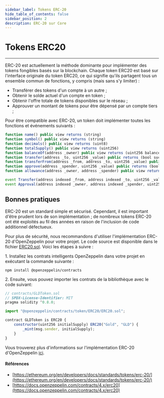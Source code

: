 ```yaml
---
sidebar_label: Tokens ERC-20
hide_table_of_contents: false
sidebar_position: 2
description: ERC-20 sur Core
---
```


# Tokens ERC20

---

ERC-20 est actuellement la méthode dominante pour implémenter des tokens fongibles basés sur la blockchain. Chaque token ERC20 est basé sur l'interface originale du token ERC20, ce qui signifie qu'ils partagent tous un ensemble commun de fonctions, y compris (mais sans s'y limiter) :

- Transférer des tokens d'un compte à un autre ;
- Obtenir le solde actuel d'un compte en token ;
- Obtenir l'offre totale de tokens disponibles sur le réseau ;
- Approuver un montant de tokens pour être dépensé par un compte tiers ;

Pour être compatible avec ERC-20, un token doit implémenter toutes les fonctions et événements suivants :

```javascript
function name() public view returns (string)
function symbol() public view returns (string)
function decimals() public view returns (uint8)
function totalSupply() public view returns (uint256)
function balanceOf(address _owner) public view returns (uint256 balance)
function transfer(address _to, uint256 _value) public returns (bool success)
function transferFrom(address _from, address _to, uint256 _value) public returns (bool success)
function approve(address _spender, uint256 _value) public returns (bool success)
function allowance(address _owner, address _spender) public view returns (uint256 remaining)
```

```javascript
event Transfer(address indexed _from, address indexed _to, uint256 _value)
event Approval(address indexed _owner, address indexed _spender, uint256 _value)
```

## Bonnes pratiques

ERC-20 est un standard simple et sécurisé. Cependant, il est important d'être prudent lors de son implémentation ; de nombreux tokens ERC-20 ont été exploités au fil des années en raison de l'inclusion de code additionnel défectueux.

Pour plus de sécurité, nous recommandons d'utiliser l'implémentation ERC-20 d'OpenZeppelin pour votre projet. Le code source est disponible dans le fichier [ERC20.sol](https://github.com/OpenZeppelin/openzeppelin-contracts/blob/master/contracts/token/ERC20/ERC20.sol). Voici les étapes à suivre :

1\. Installez les contrats intelligents OpenZeppelin dans votre projet en exécutant la commande suivante :

`npm install @openzeppelin/contracts`

2\. Ensuite, vous pouvez importer les contrats de la bibliothèque avec le code suivant:

```javascript
// contracts/GLDToken.sol
// SPDX-License-Identifier: MIT
pragma solidity ^0.8.0;

import "@openzeppelin/contracts/token/ERC20/ERC20.sol";

contract GLDToken is ERC20 {
    constructor(uint256 initialSupply) ERC20("Gold", "GLD") {
        _mint(msg.sender, initialSupply);
    }
}
```

Vous trouverez plus d'informations sur l'implémentation ERC-20 d'OpenZeppelin [ici](https://docs.openzeppelin.com/contracts/4.x/erc20).

#### Références

- [https://ethereum.org/en/developers/docs/standards/tokens/erc-20/](https://ethereum.org/en/developers/docs/standards/tokens/erc-20/)
- [https://docs.openzeppelin.com/contracts/4.x/erc20](https://docs.openzeppelin.com/contracts/4.x/erc20)
